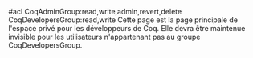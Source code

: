 #acl CoqAdminGroup:read,write,admin,revert,delete CoqDevelopersGroup:read,write
Cette page est la page principale de l'espace privé pour les développeurs de Coq. Elle devra être maintenue invisible pour les utilisateurs n'appartenant pas au groupe CoqDevelopersGroup. 
